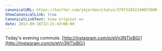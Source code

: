 ```yaml
---
canonicalURL: https://twitter.com/jmjordan/status/379731852149657600
ShowCanonicalLink: true
CanonicalLinkText: View original on
date: 2013-09-16T22:21:43+00:00
---
```

Today's evening commute. [http://instagram.com/p/eVn3NTIxBG/](http://instagram.com/p/eVn3NTIxBG/)